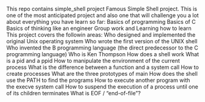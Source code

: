 This repo contains simple_shell project
Famous Simple Shell project. This is one of the most anticipated project and also one that will challenge you a lot about everything you have learn so far:
Basics of programming
Basics of C
Basics of thinking like an engineer
Group work
and Learning how to learn
This project covers the followin areas:
Who designed and implemented the original Unix operating system
Who wrote the first version of the UNIX shell
Who invented the B programming language (the direct predecessor to the C programming language)
Who is Ken Thompson
How does a shell work
What is a pid and a ppid
How to manipulate the environment of the current process
What is the difference between a function and a system call
How to create processes
What are the three prototypes of main
How does the shell use the PATH to find the programs
How to execute another program with the execve system call
How to suspend the execution of a process until one of its children terminates
What is EOF / “end-of-file”?

